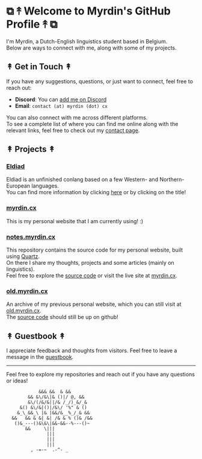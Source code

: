 # ⧉ ↟ Welcome to Myrdin's GitHub Profile ↟ ⧉

I'm Myrdin, a Dutch-English linguistics student based in Belgium. \
Below are ways to connect with me, along with some of my projects.

## ↟ Get in Touch ↟

If you have any suggestions, questions, or just want to connect, feel free to reach out:

- **Discord**: You can [add me on Discord](https://discord.com/users/300300616335622154/)
- **Email**: `contact (at) myrdin (dot) cx`

You can also connect with me across different platforms. \
To see a complete list of where you can find me online along with the relevant links, feel free to check out my [contact page](https://myrdin.cx/About-Contact/contact).


## ↟ Projects ↟

### [Eldiad](https://myrdin.cx/projects/Eldiad)

Eldiad is an unfinished conlang based on a few Western- and Northern-European languages. \
You can find more information by clicking [here](https://myrdin.cx/projects/Eldiad) or by clicking on the title!

### [myrdin.cx](https://myrdin.cx)
This is my personal website that I am currently using! :)

### [notes.myrdin.cx](https://notes.myrdin.cx)

This repository contains the source code for my personal website, built using [Quartz](https://quartz.jzhao.xyz/). \
On there I share my thoughts, projects and some articles (mainly on linguistics). \
Feel free to explore the [source code](https://github.com/Myrdincx/myrdin.cx) or visit the live site at [myrdin.cx](https://myrdin.cx/).

### [old.myrdin.cx](https://old.myrdin.cx)

An archive of my previous personal website, which you can still visit at [old.myrdin.cx](https://old.myrdin.cx). \
The [source code](https://github.com/Myrdincx/old.myrdin.cx) should still be up on github!



## ↟ Guestbook ↟

I appreciate feedback and thoughts from visitors. Feel free to leave a message in the [guestbook](https://myrdin.atabook.org/).

---

Feel free to explore my repositories and reach out if you have any questions or ideas!

```
            &&& &&  & &&
        && &\/&\|& ()|/ @, &&
        &\/(/&/&||/& /_/)_&/_&
     &() &\/&|()|/&\/ '%" & ()
    &_\_&&_\ |& |&&/&__%_/_& &&
  &&   && & &| &| /& & % ()& /&&
   ()&_---()&\&\|&&-&&--%---()~
       &&     \|||
               |||
               |||
               |||
         , -=-~  .-^- _
```
